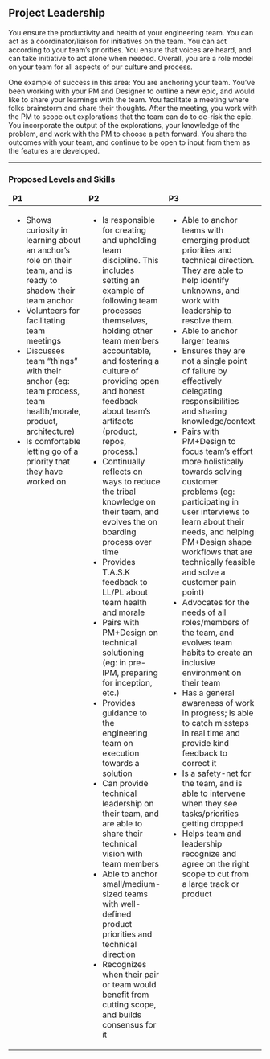 <!--- This file was GENERATED.  Do not edit it directly.  Instead, edit the corresponding YAML file --->
## Project Leadership


You ensure the productivity and health of your engineering team. You can act as a coordinator/liaison for initiatives on the team. You can act according to your team’s priorities. You ensure that voices are heard, and can take initiative to act alone when needed. Overall, you are a role model on your team for all aspects of our culture and process.

One example of success in this area: You are anchoring your team. You’ve been working with your PM and Designer to outline a new epic, and would like to share your learnings with the team. You facilitate a meeting where folks brainstorm and share their thoughts. After the meeting, you work with the PM to scope out explorations that the team can do to de-risk the epic. You incorporate the output of the explorations, your knowledge of the problem, and work with the PM to choose a path forward. You share the outcomes with your team, and continue to be open to input from them as the features are developed.

---
### Proposed Levels and Skills

<table>
<tbody>

<thead>
<td><strong>P1</strong></td>
<td><strong>P2</strong></td>
<td><strong>P3</strong></td>
<td><strong>P4</strong></td>
<td><strong>P5</strong></td>

</thead>

<tr>

<!-- P1 -->
<td valign="top"><ul>
  <li>Shows curiosity in learning about an anchor’s role on their team, and is ready to shadow their team anchor</li>

  <li>Volunteers for facilitating team meetings</li>

  <li>Discusses team “things” with their anchor (eg: team process, team health/morale, product, architecture)</li>

  <li>Is comfortable letting go of a priority that they have worked on</li>
</ul></td>

<!-- P2 -->
<td valign="top"><ul>
  <li>Is responsible for creating and upholding team discipline. This includes setting an example of following team processes themselves, holding other team members accountable, and fostering a culture of providing open and honest feedback about team’s artifacts (product, repos, process.)</li>

  <li>Continually reflects on ways to reduce the tribal knowledge on their team, and evolves the on boarding process over time</li>

  <li>Provides T.A.S.K feedback to LL/PL about team health and morale</li>

  <li>Pairs with PM+Design on technical solutioning (eg: in pre-IPM, preparing for inception, etc.)</li>

  <li>Provides guidance to the engineering team on execution towards a solution</li>

  <li>Can provide technical leadership on their team, and are able to share their technical vision with team members</li>

  <li>Able to anchor small/medium-sized teams with well-defined product priorities and technical direction</li>

  <li>Recognizes when their pair or team would benefit from cutting scope, and builds consensus for it</li>
</ul></td>

<!-- P3 -->
<td valign="top"><ul>
  <li>Able to anchor teams with emerging product priorities and technical direction. They are able to help identify unknowns, and work with leadership to resolve them.</li>

  <li>Able to anchor larger teams</li>

  <li>Ensures they are not a single point of failure by effectively delegating responsibilities and sharing knowledge/context</li>

  <li>Pairs with PM+Design to focus team’s effort more holistically towards solving customer problems (eg: participating in user interviews to learn about their needs, and helping PM+Design shape workflows that are technically feasible and solve a customer pain point)</li>

  <li>Advocates for the needs of all roles/members of the team, and evolves team habits to create an inclusive environment on their team</li>

  <li>Has a general awareness of work in progress; is able to catch missteps in real time and provide kind feedback to correct it</li>

  <li>Is a safety-net for the team, and is able to intervene when they see tasks/priorities getting dropped</li>

  <li>Helps team and leadership recognize and agree on the right scope to cut from a large track or product</li>
</ul></td>

<!-- P4 -->
<td valign="top"><ul>
  <li>Identifies systemic/long-running issues on their team and are able to intervene to resolve them</li>

  <li>Works with leadership to establish a set of “prioritized skills” and are able to create an environment on their team where team members can grow those skills</li>

  <li>Can delegate responsibilities to more junior team members and guide them through to completion (including providing stretch assignments)</li>

  <li>Works with LL/manager to help team members grow (includes providing feedback and coaching)</li>

  <li>Able to lead teams with long-running/systemic problems (eg: intra-team conflict, tech debt, cons lifting product priorities) through change</li>

  <li>Aware of interfaces and interactions of their team with other teams, and work with leadership to improve them over time</li>

  <li>Promotes/facilitates balanced decision-making on the team by demonstrating awareness of customer problems and sharing that with team members on a story level</li>

  <li>Collaborates across teams and stakeholders to cut scope and re-align engineering effort with leadership-level priorities</li>
</ul></td>

<!-- P5 -->
<td valign="top"><ul>
  <li>Regularly collaborates with leadership to align engineering efforts with strategic needs of our organization</li>
</ul></td>

</tr>
</tbody></table>
